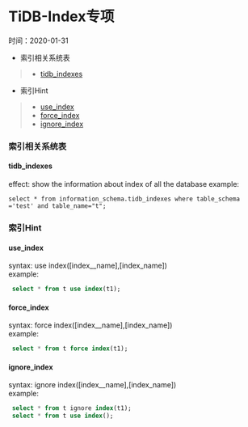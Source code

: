 # TiDB-Index专项  
时间：2020-01-31

 - 索引相关系统表  
> - [tidb_indexes](#tidb_indexes)  
 - 索引Hint  
> - [use_index](#use_index)  
> - [force_index](#force_index)  
> - [ignore_index](#ignore_index)  


### 索引相关系统表  

#### tidb_indexes  
effect: show the information about index of all the database
example:   
```
select * from information_schema.tidb_indexes where table_schema
='test' and table_name="t";
```

### 索引Hint  

#### use_index   
syntax: use index([index__name],[index_name])   
example:    
  ```sql
   select * from t use index(t1);
  ```
#### force_index    
syntax: force index([index__name],[index_name])    
example:    
  ```sql
   select * from t force index(t1);
  ```

#### ignore_index    
syntax: ignore index([index__name],[index_name])   
example:    
  ```sql
   select * from t ignore index(t1);
   select * from t use index();
  ```